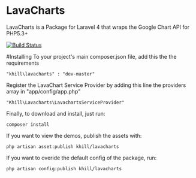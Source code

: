 LavaCharts
==========

LavaCharts is a Package for Laravel 4 that wraps the Google Chart API for PHP5.3+

[![Build Status](https://travis-ci.org/kevinkhill/LavaCharts.png?branch=master)](https://travis-ci.org/kevinkhill/LavaCharts)

#Installing
To your project's main composer.json file, add this the the requirements

  ```
  "khill\lavacharts" : "dev-master"
  ```

Register the LavaChart Service Provider by adding this line the providers array in "app/config/app.php"

  ```
  "Khill\Lavacharts\LavachartsServiceProvider"
  ```

Finally, to download and install, just run:

  ```
  composer install
  ```

If you want to view the demos, publish the assets with:

  ```
  php artisan asset:publish khill/lavacharts
  ```

If you want to overide the default config of the package, run:

  ```
  php artisan config:publish khill/lavacharts
  ```